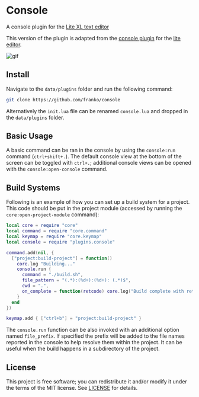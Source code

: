 # Console
A console plugin for the [Lite XL text editor](https://github.com/lite-xl/lite-xl)

This version of the plugin is adapted from the [console plugin](https://github.com/rxi/console) for the [lite editor](https://github.com/rxi/lite).

![gif](https://user-images.githubusercontent.com/3920290/81343656-49325a00-90ad-11ea-8647-ff39d8f1d730.gif)

## Install
Navigate to the `data/plugins` folder and run the following command:
```bash
git clone https://github.com/franko/console
```
Alternatively the `init.lua` file can be renamed `console.lua` and dropped in
the `data/plugins` folder.

## Basic Usage
A basic command can be ran in the console by using the `console:run` command
(`ctrl+shift+.`). The default console view at the bottom of the screen can be
toggled with `ctrl+.`; additional console views can be opened with the
`console:open-console` command.

## Build Systems
Following is an example of how you can set up a build system for a project. This
code should be put in the project module (accessed by running the
`core:open-project-module` command):

```lua
local core = require "core"
local command = require "core.command"
local keymap = require "core.keymap"
local console = require "plugins.console"

command.add(nil, {
  ["project:build-project"] = function()
    core.log "Building..."
    console.run {
      command = "./build.sh",
      file_pattern = "(.*):(%d+):(%d+): (.*)$",
      cwd = ".",
      on_complete = function(retcode) core.log("Build complete with return code "..retcode) end,
    }
  end
})

keymap.add { ["ctrl+b"] = "project:build-project" }
```

The `console.run` function can be also invoked with an additional option named `file_prefix`.
If specified the prefix will be added to the file names reported in the console to help resolve them within the project.
It can be useful when the build happens in a subdirectory of the project.

## License
This project is free software; you can redistribute it and/or modify it under
the terms of the MIT license. See [LICENSE](LICENSE) for details.

